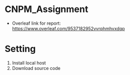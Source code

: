 # CNPM_Assignment
* Overleaf link for report: https://www.overleaf.com/9537182952vvrphmhvxdqp

# Setting
1. Install local host
2. Download source code